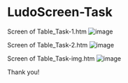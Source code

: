 # LudoScreen-Task
Screen of Table_Task-1.htm
![image](https://user-images.githubusercontent.com/63331166/154788389-b182722a-3b90-4b21-9ca1-a9038afcfef4.png)

Screen of Table_Task-2.htm
![image](https://user-images.githubusercontent.com/63331166/154788417-c9e05a0d-25f5-49b0-b78b-f5342fd1fb33.png)

Screen of Table_Task-img.htm
![image](https://user-images.githubusercontent.com/63331166/154788430-d0afd083-aa51-45a4-b5fa-2657223fd441.png)

Thank you!
